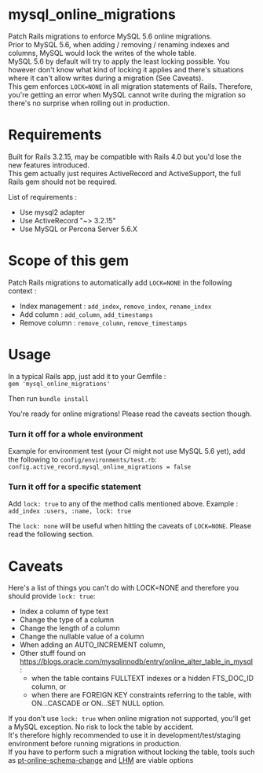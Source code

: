 mysql_online_migrations
=======================

Patch Rails migrations to enforce MySQL 5.6 online migrations.  
Prior to MySQL 5.6, when adding / removing / renaming indexes and columns, MySQL would lock the writes of the whole table.  
MySQL 5.6 by default will try to apply the least locking possible. You however don't know what kind of locking it applies and there's situations where it can't allow writes during a migration (See Caveats).  
This gem enforces `LOCK=NONE` in all migration statements of Rails. Therefore, you're getting an error when MySQL cannot write during the migration so there's no surprise when rolling out in production.  


Requirements
=======================
Built for Rails 3.2.15, may be compatible with Rails 4.0 but you'd lose the new features introduced.  
This gem actually just requires ActiveRecord and ActiveSupport, the full Rails gem should not be required.

List of requirements :

- Use mysql2 adapter
- Use ActiveRecord "~> 3.2.15"
- Use MySQL or Percona Server 5.6.X

Scope of this gem
=======================

Patch Rails migrations to automatically add `LOCK=NONE` in the following context :

- Index management : `add_index`, `remove_index`, `rename_index`
- Add column : `add_column`, `add_timestamps`
- Remove column : `remove_column`, `remove_timestamps`

Usage
=======================
In a typical Rails app, just add it to your Gemfile :  
`gem 'mysql_online_migrations'`

Then run `bundle install`

You're ready for online migrations! Please read the caveats section though.

### Turn it off for a whole environment
Example for environment test (your CI might not use MySQL 5.6 yet), add the following to `config/environments/test.rb`:  
`config.active_record.mysql_online_migrations = false`

### Turn it off for a specific statement
Add `lock: true` to any of the method calls mentioned above. Example :  
`add_index :users, :name, lock: true`

The `lock: none` will be useful when hitting the caveats of `LOCK=NONE`. Please read the following section.

Caveats
=======================

Here's a list of things you can't do with LOCK=NONE and therefore you should provide `lock: true`:  

- Index a column of type text
- Change the type of a column
- Change the length of a column
- Change the nullable value of a column
- When adding an AUTO_INCREMENT column,
- Other stuff found on https://blogs.oracle.com/mysqlinnodb/entry/online_alter_table_in_mysql :
  - when the table contains FULLTEXT indexes or a hidden FTS_DOC_ID column, or
  - when there are FOREIGN KEY constraints referring to the table, with ON…CASCADE or ON…SET NULL option.

If you don't use `lock: true` when online migration not supported, you'll get a MySQL exception. No risk to lock the table by accident.  
It's therefore highly recommended to use it in development/test/staging environment before running migrations in production.  
If you have to perform such a migration without locking the table, tools such as [pt-online-schema-change](http://www.percona.com/doc/percona-toolkit/2.1/pt-online-schema-change.html) and [LHM](https://github.com/soundcloud/lhm) are viable options
